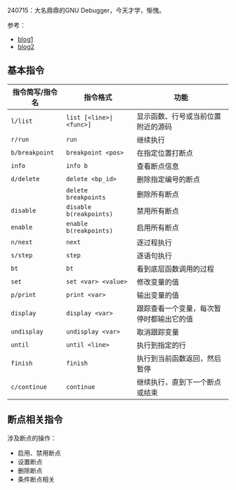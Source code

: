 
240715：大名鼎鼎的GNU Debugger，今天才学，惭愧。

参考：
- [blog1](https://blog.csdn.net/lovely_dzh/article/details/109160337)
- [blog2](https://blog.csdn.net/weixin_45031801/article/details/134399664)

## 基本指令

| 指令简写/指令名       | 指令格式                    | 功能                   |
| -------------- | ----------------------- | -------------------- |
| `l/list`       | `list [<line>\|<func>]` | 显示函数、行号或当前位置附近的源码    |
| `r/run`        | `run`                   | 继续执行                 |
| `b/breakpoint` | `breakpoint <pos>`      | 在指定位置打断点             |
| `info`         | `info b`                | 查看断点信息               |
| `d/delete`     | `delete <bp_id>`        | 删除指定编号的断点            |
|                | `delete breakpoints`    | 删除所有断点               |
| `disable`      | `disable b(reakpoints)` | 禁用所有断点               |
| `enable`       | `enable b(reakpoints)`  | 启用所有断点               |
| `n/next`       | `next`                  | 逐过程执行                |
| `s/step`       | `step`                  | 逐语句执行                |
| `bt`           | `bt`                    | 看到底层函数调用的过程          |
| `set`          | `set <var> <value>`     | 修改变量的值               |
| `p/print`      | `print <var>`           | 输出变量的值               |
| `display`      | `display <var>`         | 跟踪查看一个变量，每次暂停时都输出它的值 |
| `undisplay`    | `undisplay <var>`       | 取消跟踪变量               |
| `until`        | `until <line>`          | 执行到指定的行              |
| `finish`       | `finish`                | 执行到当前函数返回，然后暂停       |
| `c/continue`   | `continue`              | 继续执行，直到下一个断点或结束      |

## 断点相关指令

涉及断点的操作：
- 启用、禁用断点
- 设置断点
- 删除断点
- 条件断点相关